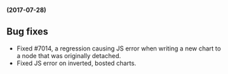 **(2017-07-28)**
        

## Bug fixes 
- Fixed #7014, a regression causing JS error when writing a new chart to a node that was originally detached.
- Fixed JS error on inverted, bosted charts.